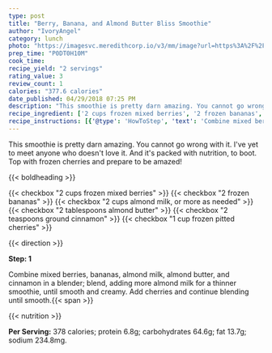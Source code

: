 ```yaml
---
type: post
title: "Berry, Banana, and Almond Butter Bliss Smoothie"
author: "IvoryAngel"
category: lunch
photo: "https://imagesvc.meredithcorp.io/v3/mm/image?url=https%3A%2F%2Fimages.media-allrecipes.com%2Fuserphotos%2F4456170.jpg"
prep_time: "P0DT0H10M"
cook_time: 
recipe_yield: "2 servings"
rating_value: 3
review_count: 1
calories: "377.6 calories"
date_published: 04/29/2018 07:25 PM
description: "This smoothie is pretty darn amazing. You cannot go wrong with it. I've yet to meet anyone who doesn't love it. And it's packed with nutrition, to boot. Top with frozen cherries and prepare to be amazed!"
recipe_ingredient: ['2 cups frozen mixed berries', '2 frozen bananas', '2 cups almond milk, or more as needed', '2 tablespoons almond butter', '2 teaspoons ground cinnamon', '1 cup frozen pitted cherries']
recipe_instructions: [{'@type': 'HowToStep', 'text': 'Combine mixed berries, bananas, almond milk, almond butter, and cinnamon in a blender; blend, adding more almond milk for a thinner smoothie, until smooth and creamy. Add cherries and continue blending until smooth.\n'}]
---
```


This smoothie is pretty darn amazing. You cannot go wrong with it. I've yet to meet anyone who doesn't love it. And it's packed with nutrition, to boot. Top with frozen cherries and prepare to be amazed! 

{{< boldheading >}}

{{< checkbox "2 cups frozen mixed berries" >}}
{{< checkbox "2  frozen bananas" >}}
{{< checkbox "2 cups almond milk, or more as needed" >}}
{{< checkbox "2 tablespoons almond butter" >}}
{{< checkbox "2 teaspoons ground cinnamon" >}}
{{< checkbox "1 cup frozen pitted cherries" >}}


{{< direction >}}

**Step: 1**

Combine mixed berries, bananas, almond milk, almond butter, and cinnamon in a blender; blend, adding more almond milk for a thinner smoothie, until smooth and creamy. Add cherries and continue blending until smooth.{{< span >}}

{{< nutrition >}}

**Per Serving:** 378 calories; protein 6.8g; carbohydrates 64.6g; fat 13.7g; sodium 234.8mg.